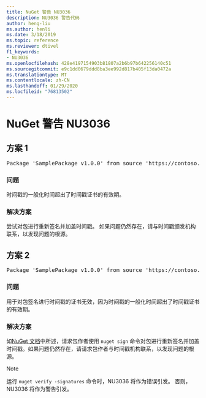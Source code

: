 ```yaml
---
title: NuGet 警告 NU3036
description: NU3036 警告代码
author: heng-liu
ms.author: henli
ms.date: 3/18/2019
ms.topic: reference
ms.reviewer: dtivel
f1_keywords:
- NU3036
ms.openlocfilehash: 428e4197154903b81807a2b6b97b642256140c51
ms.sourcegitcommit: e9c1dd0679ddd8ba3ee992d817b405f13da0472a
ms.translationtype: MT
ms.contentlocale: zh-CN
ms.lasthandoff: 01/29/2020
ms.locfileid: "76813502"
---
```

# <a name="nuget-warning-nu3036"></a>NuGet 警告 NU3036

## <a name="scenario-1"></a>方案 1

<pre>Package 'SamplePackage v1.0.0' from source 'https://contoso.com/index.json': The timestamp's generalized time is outside the timestamping certificate's validity period.</pre>

### <a name="issue"></a>问题

时间戳的一般化时间超出了时间戳证书的有效期。


### <a name="solution"></a>解决方案

尝试对包进行重新签名并加盖时间戳。 如果问题仍然存在，请与时间戳颁发机构联系，以发现问题的根源。



## <a name="scenario-2"></a>方案 2

<pre>Package 'SamplePackage v1.0.0' from source 'https://contoso.com/index.json': The primary signature's timestamp's generalized time is outside the timestamping certificate's validity period.</pre>

### <a name="issue"></a>问题

用于对包签名进行时间戳的证书无效，因为时间戳的一般化时间超出了时间戳证书的有效期。


### <a name="solution"></a>解决方案

如[NuGet 文档](../../create-packages/sign-a-package.md)中所述，请求包作者使用 `nuget sign` 命令对包进行重新签名并加盖时间戳。如果问题仍然存在，请请求包作者与时间戳机构联系，以发现问题的根源。


> [!Note]
> 运行 `nuget verify -signatures` 命令时，NU3036 将作为错误引发。 否则，NU3036 将作为警告引发。
